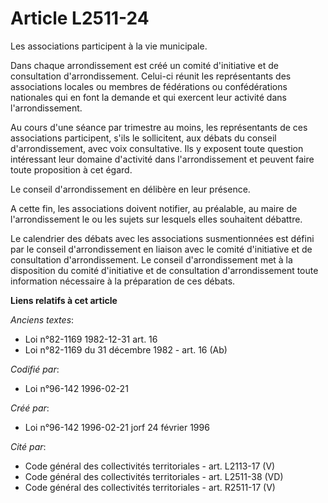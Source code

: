 # Article L2511-24

Les associations participent à la vie municipale.

Dans chaque arrondissement est créé un comité d'initiative et de consultation d'arrondissement. Celui-ci réunit les
représentants des associations locales ou membres de fédérations ou confédérations nationales qui en font la demande et qui
exercent leur activité dans l'arrondissement.

Au cours d'une séance par trimestre au moins, les représentants de ces associations participent, s'ils le sollicitent, aux
débats du conseil d'arrondissement, avec voix consultative. Ils y exposent toute question intéressant leur domaine d'activité
dans l'arrondissement et peuvent faire toute proposition à cet égard.

Le conseil d'arrondissement en délibère en leur présence.

A cette fin, les associations doivent notifier, au préalable, au maire de l'arrondissement le ou les sujets sur lesquels
elles souhaitent débattre.

Le calendrier des débats avec les associations susmentionnées est défini par le conseil d'arrondissement en liaison avec le
comité d'initiative et de consultation d'arrondissement. Le conseil d'arrondissement met à la disposition du comité
d'initiative et de consultation d'arrondissement toute information nécessaire à la préparation de ces débats.

**Liens relatifs à cet article**

_Anciens textes_:

  - Loi n°82-1169 1982-12-31 art. 16
  - Loi n°82-1169 du 31 décembre 1982 - art. 16 (Ab)

_Codifié par_:

  - Loi n°96-142 1996-02-21

_Créé par_:

  - Loi n°96-142 1996-02-21 jorf 24 février 1996

_Cité par_:

  - Code général des collectivités territoriales - art. L2113-17 (V)
  - Code général des collectivités territoriales - art. L2511-38 (VD)
  - Code général des collectivités territoriales - art. R2511-17 (V)
